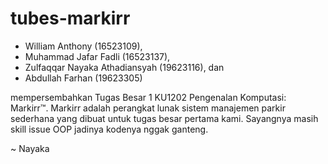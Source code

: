 # tubes-markirr
- William Anthony (16523109),
- Muhammad Jafar Fadli (16523137),
- Zulfaqqar Nayaka Athadiansyah (19623116), dan
- Abdullah Farhan (19623305)
  
mempersembahkan Tugas Besar 1 KU1202 Pengenalan Komputasi: Markirr™.
Markirr adalah perangkat lunak sistem manajemen parkir sederhana yang dibuat untuk tugas besar pertama kami. Sayangnya masih skill issue OOP jadinya kodenya nggak ganteng.

~ Nayaka
